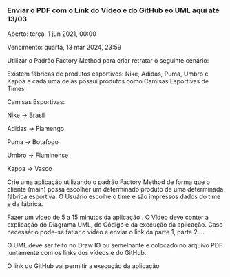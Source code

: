 ### Enviar o PDF com o Link do Vídeo e do GitHub eo UML aqui até 13/03

Aberto: terça, 1 jun 2021, 00:00

Vencimento: quarta, 13 mar 2024, 23:59

Utilizar o Padrão Factory Method para criar retratar o seguinte cenário:

Existem fábricas de produtos esportivos: Nike, Adidas, Puma, Umbro e Kappa e cada uma delas possui produtos como Camisas Esportivas de Times

Camisas Esportivas:

Nike -> Brasil

Adidas -> Flamengo

Puma -> Botafogo

Umbro -> Fluminense

Kappa -> Vasco

Crie uma aplicação utilizando o padrão Factory Method de forma que o cliente (main) possa escolher um determinado produto de uma determinada fábrica esportiva. O Usuário escolhe o time e são impressos dados do time e da fábrica.

Fazer um vídeo de 5 a 15 minutos da aplicação . O Vídeo deve conter a explicação do Diagrama UML, do Código e da execução da aplicação. Caso necessário pode-se fatiar o vídeo e enviar o link da parte 1, parte 2....

O UML deve ser feito no Draw IO ou semelhante e colocado no arquivo PDF juntamente com os links dos vídeos e do GitHub.

O link do GitHub vai permitir a execução da aplicação